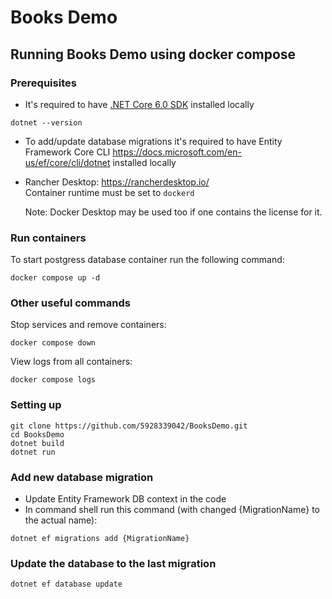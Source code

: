 # Books Demo

## Running Books Demo using docker compose

### Prerequisites

* It's required to have [.NET Core 6.0 SDK](https://dotnet.microsoft.com/en-us/download/dotnet/6.0) installed locally<br>
```
dotnet --version
```
* To add/update database migrations it's required to have Entity Framework Core CLI https://docs.microsoft.com/en-us/ef/core/cli/dotnet installed locally
* Rancher Desktop: https://rancherdesktop.io/<br>
  Container runtime must be set to `dockerd`

  Note: Docker Desktop may be used too if one contains the license for it.

### Run containers


To start postgress database container run the following command:

```
docker compose up -d
```

### Other useful commands

Stop services and remove containers:
```
docker compose down
```

View logs from all containers:
```
docker compose logs
```

### Setting up

```shell
git clone https://github.com/5928339042/BooksDemo.git
cd BooksDemo
dotnet build
dotnet run
```



### Add new database migration
* Update Entity Framework DB context in the code
* In command shell run this command (with changed {MigrationName} to the actual name):
```
dotnet ef migrations add {MigrationName}
```

### Update the database to the last migration

```
dotnet ef database update
```

